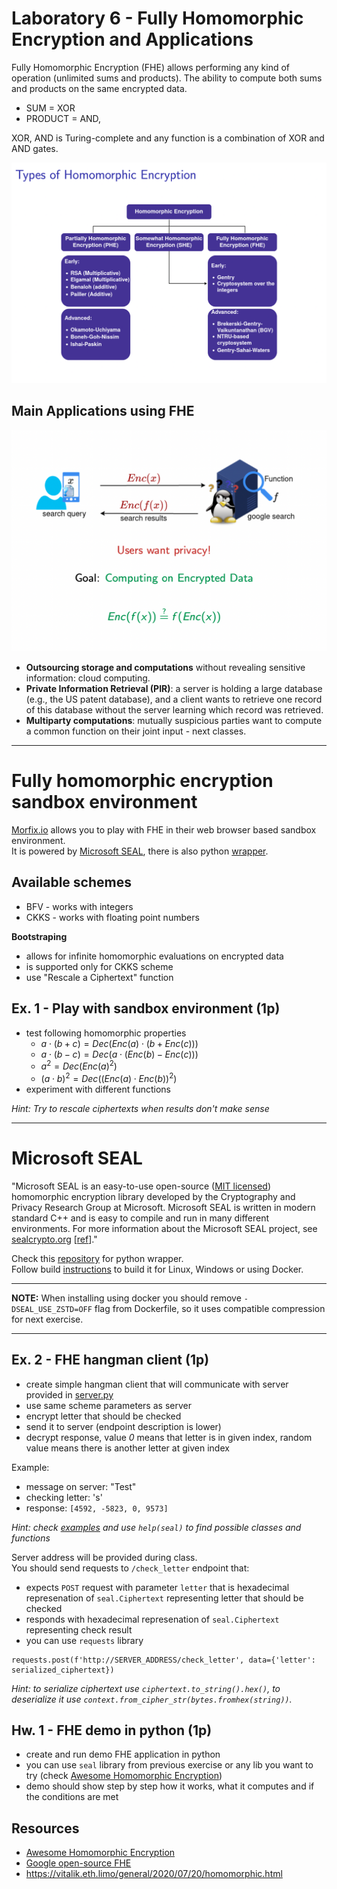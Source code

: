 # Laboratory 6 - Fully Homomorphic Encryption and Applications

Fully Homomorphic Encryption (FHE) allows performing any kind of operation (unlimited sums and products). The ability to compute both sums and products on the same encrypted data.

- SUM = XOR
- PRODUCT = AND,

XOR, AND is Turing-complete and any function is a combination of XOR and AND gates.

![types_fhe.png](types_fhe.png)


## Main Applications using FHE

![app_fhe.png](app_fhe.png)

- **Outsourcing storage and computations** without revealing sensitive information:
cloud computing.
- **Private Information Retrieval (PIR)**: a server is holding a large database (e.g., the US patent database), and a client wants to retrieve one record of this database without the server learning which record was retrieved.
- **Multiparty computations**: mutually suspicious parties want to compute a common function on their joint input - next classes.

---

# Fully homomorphic encryption sandbox environment
[Morfix.io](https://s0l0ist.github.io/seal-sandbox/) allows you to play with FHE in their web browser based sandbox environment.  
It is powered by [Microsoft SEAL](https://github.com/microsoft/SEAL), there is also python [wrapper](https://github.com/Huelse/SEAL-Python).

## Available schemes
- BFV - works with integers
- CKKS - works with floating point numbers

**Bootstraping**
- allows for infinite homomorphic evaluations on encrypted data
- is supported only for CKKS scheme
- use "Rescale a Ciphertext" function

## Ex. 1 - Play with sandbox environment (1p)
- test following homomorphic properties
    - $a \cdot (b + c) = Dec(Enc(a) \cdot (b + Enc(c)))$
    - $a \cdot (b - c) = Dec(a \cdot (Enc(b) - Enc(c)))$
    - $a^2 = Dec(Enc(a)^2)$
    - $(a \cdot b)^2 = Dec((Enc(a) \cdot Enc(b))^2)$
- experiment with different functions

*Hint: Try to rescale ciphertexts when results don't make sense*

---

# Microsoft SEAL
"Microsoft SEAL is an easy-to-use open-source ([MIT licensed](LICENSE)) homomorphic encryption library developed by the Cryptography and Privacy Research Group at Microsoft.
Microsoft SEAL is written in modern standard C++ and is easy to compile and run in many different environments.
For more information about the Microsoft SEAL project, see [sealcrypto.org](https://www.microsoft.com/en-us/research/project/microsoft-seal) [[ref](https://github.com/microsoft/SEAL)]."

Check this [repository](https://github.com/Huelse/SEAL-Python) for python wrapper.  
Follow build [instructions](https://github.com/Huelse/SEAL-Python#build) to build it for Linux, Windows or using Docker.

---

**NOTE:** When installing using docker you should remove `-DSEAL_USE_ZSTD=OFF` flag from Dockerfile, so it uses compatible compression for next exercise.

---

## Ex. 2 - FHE hangman client (1p)
- create simple hangman client that will communicate with server provided in [server.py](server.py)
- use same scheme parameters as server
- encrypt letter that should be checked
- send it to server (endpoint description is lower)
- decrypt response, value *0* means that letter is in given index, random value means there is another letter at given index

Example:
- message on server: "Test"
- checking letter: 's'
- response: `[4592, -5823, 0, 9573]`

*Hint: check [examples](https://github.com/Huelse/SEAL-Python/tree/main/examples) and use `help(seal)` to find possible classes and functions*


Server address will be provided during class.  
You should send requests to `/check_letter` endpoint that:
- expects `POST` request with parameter `letter` that is hexadecimal represenation of `seal.Ciphertext` representing letter that should be checked
- responds with hexadecimal represenation of `seal.Ciphertext` representing check result
- you can use `requests` library
```
requests.post(f'http://SERVER_ADDRESS/check_letter', data={'letter': serialized_ciphertext})
```

*Hint: to serialize ciphertext use `ciphertext.to_string().hex()`, to deserialize it use `context.from_cipher_str(bytes.fromhex(string))`.*


## Hw. 1 - FHE demo in python (1p)
- create and run demo FHE application in python
- you can use `seal` library from previous exercise or any lib you want to try (check [Awesome Homomorphic Encryption](https://github.com/jonaschn/awesome-he))
- demo should show step by step how it works, what it computes and if the conditions are met

## Resources
- [Awesome Homomorphic Encryption](https://github.com/jonaschn/awesome-he)
- [Google open-source FHE](https://github.com/google/fully-homomorphic-encryption)
- https://vitalik.eth.limo/general/2020/07/20/homomorphic.html